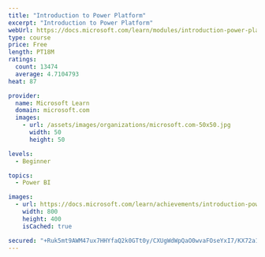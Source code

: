 ```yaml
---
title: "Introduction to Power Platform"
excerpt: "Introduction to Power Platform"
webUrl: https://docs.microsoft.com/learn/modules/introduction-power-platform/
type: course
price: Free
length: PT18M
ratings:
  count: 13474
  average: 4.7104793
heat: 87

provider:
  name: Microsoft Learn
  domain: microsoft.com
  images:
    - url: /assets/images/organizations/microsoft.com-50x50.jpg
      width: 50
      height: 50

levels:
  - Beginner

topics:
  - Power BI

images:
  - url: https://docs.microsoft.com/learn/achievements/introduction-power-platform-social.png
    width: 800
    height: 400
    isCached: true

secured: "+Ruk5mt9AWM47ux7HHYfaQ2k0GTt0y/CXUgWdWpQaO0wvaFOseYxI7/KX72a1eML7OSZGJ0F8vlBE9p/GRrFubc/8DXLHrOfJHh5x9cQrRl8FvZXvtOvmc8mBcWtuPhOnhp9mvGilZLKrsI8nFApWJ+ZSsqTEbjFKtMaI/eLD6smSW0l18S70jHYTgAY992jijs5o8QfzWGBVV46qDNXCO65BiXNlft5XRnpMGtKhN0rSg1Bfr1wZBpDbwS1FI5/pChSNqpAH9xvbLE7uxgxnsFMturaJA9vu8LINZ/wbdMydyCRnLnoOxnrlgeIDBZvC1HKUbc6/KYdcsS9HoEBl2I1zdVazaWXo3LzWXaQ7vQ0uGxr7W9Eq6LPeSuZIUx3puZj5t+9TvQG64cutEaK4lhH0fVP/6OM/+BqU5+BQnVB/AIyYYWRFwhX/3Nt/yeo;7hDMYqHEESCu+G3rPybVzQ=="
---
```


